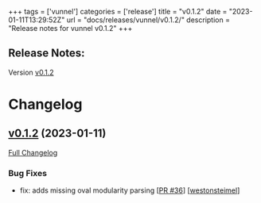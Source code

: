 +++
tags = ['vunnel']
categories = ['release']
title = "v0.1.2"
date = "2023-01-11T13:29:52Z"
url = "docs/releases/vunnel/v0.1.2/"
description = "Release notes for vunnel v0.1.2"
+++

## Release Notes:
Version [v0.1.2](https://github.com/anchore/vunnel/releases/tag/v0.1.2)

# Changelog

## [v0.1.2](https://github.com/anchore/vunnel/tree/v0.1.2) (2023-01-11)

[Full Changelog](https://github.com/anchore/vunnel/compare/v0.1.1...v0.1.2)

### Bug Fixes

- fix: adds missing oval modularity parsing [[PR #36](https://github.com/anchore/vunnel/pull/36)] [[westonsteimel](https://github.com/westonsteimel)]
